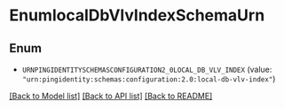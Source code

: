 # EnumlocalDbVlvIndexSchemaUrn

## Enum


* `URNPINGIDENTITYSCHEMASCONFIGURATION2_0LOCAL_DB_VLV_INDEX` (value: `"urn:pingidentity:schemas:configuration:2.0:local-db-vlv-index"`)


[[Back to Model list]](../README.md#documentation-for-models) [[Back to API list]](../README.md#documentation-for-api-endpoints) [[Back to README]](../README.md)


